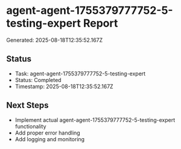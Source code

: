 # agent-agent-1755379777752-5-testing-expert Report

Generated: 2025-08-18T12:35:52.167Z

## Status
- Task: agent-agent-1755379777752-5-testing-expert
- Status: Completed
- Timestamp: 2025-08-18T12:35:52.167Z

## Next Steps
- Implement actual agent-agent-1755379777752-5-testing-expert functionality
- Add proper error handling
- Add logging and monitoring
